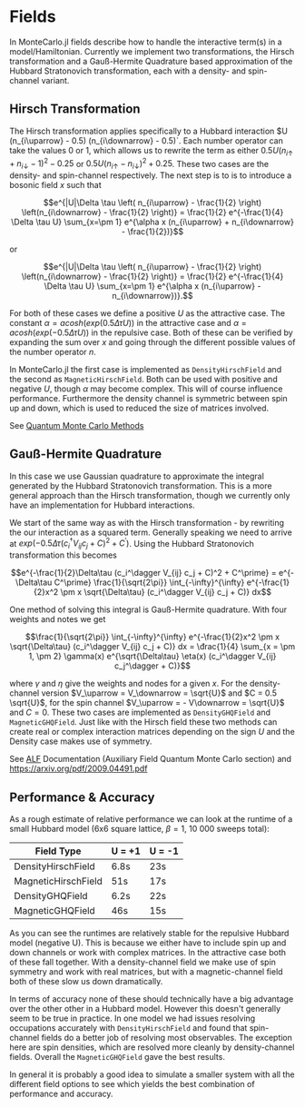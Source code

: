 # Fields

In MonteCarlo.jl fields describe how to handle the interactive term(s) in a model/Hamiltonian. Currently we implement two transformations, the Hirsch transformation and a Gauß-Hermite Quadrature based approximation of the Hubbard Stratonovich transformation, each with a density- and spin-channel variant. 

## Hirsch Transformation

The Hirsch transformation applies specifically to a Hubbard interaction $U (n_{i\uparrow} - 0.5) (n_{i\downarrow} - 0.5)`. Each number operator can take the values 0 or 1, which allows us to rewrite the term as either $0.5 U (n_{i\uparrow} + n_{i\downarrow} - 1)^2 - 0.25$ or $0.5 U (n_{i\uparrow} - n_{i\downarrow})^2 + 0.25$. These two cases are the density- and spin-channel respectively. The next step is to is to introduce a bosonic field $x$ such that

```math
e^{|U|\Delta \tau \left( n_{i\uparrow} - \frac{1}{2} \right) \left(n_{i\downarrow} - \frac{1}{2} \right)} 
= \frac{1}{2} e^{-\frac{1}{4} \Delta \tau U} \sum_{x=\pm 1} e^{\alpha x (n_{i\uparrow} + n_{i\downarrow} - \frac{1}{2})}
```

or

```math
e^{|U|\Delta \tau \left( n_{i\uparrow} - \frac{1}{2} \right) \left(n_{i\downarrow} - \frac{1}{2} \right)} 
= \frac{1}{2} e^{-\frac{1}{4} \Delta \tau U} \sum_{x=\pm 1} e^{\alpha x (n_{i\uparrow} - n_{i\downarrow})}.
```

For both of these cases we define a positive $U$ as the attractive case. The constant $\alpha = acosh(exp(0.5 \Delta\tau U))$ in the attractive case and $\alpha = acosh(exp(-0.5 \Delta\tau U))$ in the repulsive case. Both of these can be verified by expanding the sum over $x$ and going through the different possible values of the number operator $n$.

In MonteCarlo.jl the first case is implemented as `DensityHirschField` and the second as `MagneticHirschField`. Both can be used with positive and negative $U$, though $\alpha$ may become complex. This will of course influence performance. Furthermore the density channel is symmetric between spin up and down, which is used to reduced the size of matrices involved.

See [Quantum Monte Carlo Methods](https://doi.org/10.1017/CBO9780511902581)

## Gauß-Hermite Quadrature

In this case we use Gaussian quadrature to approximate the integral generated by the Hubbard Stratonovich transformation. This is a more general approach than the Hirsch transformation, though we currently only have an implementation for Hubbard interactions.

We start of the same way as with the Hirsch transformation - by rewriting the our interaction as a squared term. Generally speaking we need to arrive at $exp(-0.5\Delta\tau (c_i^\dagger V_{ij} c_j + C)^2 + C^\prime)$. Using the Hubbard Stratonovich transformation this becomes

```math
e^{-\frac{1}{2}\Delta\tau (c_i^\dagger V_{ij} c_j + C)^2 + C^\prime} = e^{-\Delta\tau C^\prime} \frac{1}{\sqrt{2\pi}} \int_{-\infty}^{\infty} e^{-\frac{1}{2}x^2 \pm x \sqrt{\Delta\tau} (c_i^\dagger V_{ij} c_j + C)} dx
```

One method of solving this integral is Gauß-Hermite quadrature. With four weights and notes we get

```math
\frac{1}{\sqrt{2\pi}} \int_{-\infty}^{\infty} e^{-\frac{1}{2}x^2 \pm x \sqrt{\Delta\tau} (c_i^\dagger V_{ij} c_j + C)} dx = \đrac{1}{4} \sum_{x = \pm 1, \pm 2} \gamma(x) e^{\sqrt{\Delta\tau} \eta(x) (c_i^\dagger V_{ij} c_j^\dagger + C)}
```

where $\gamma$ and $\eta$ give the weights and nodes for a given $x$. For the density-channel version $V_\uparrow = V_\downarrow = \sqrt{U}$ and $C = 0.5 \sqrt{U}$, for the spin channel $V_\uparrow = - V\downarrow = \sqrt{U}$ and $C = 0$. These two cases are implemented as `DensityGHQField` and `MagneticGHQField`. Just like with the Hirsch field these two methods can create real or complex interaction matrices depending on the sign $U$ and the Density case makes use of symmetry.

See [ALF](https://git.physik.uni-wuerzburg.de/ALF/ALF) Documentation (Auxiliary Field Quantum Monte Carlo section) and https://arxiv.org/pdf/2009.04491.pdf

## Performance & Accuracy

As a rough estimate of relative performance we can look at the runtime of a small Hubbard model (6x6 square lattice, $\beta = 1$, 10 000 sweeps total):

|     Field Type      | U = +1 | U = -1 |
| ------------------- | ------ | ------ |
| DensityHirschField  |  6.8s  |  23s   |
| MagneticHirschField |  51s   |  17s   |
| DensityGHQField     |  6.2s  |  22s   |
| MagneticGHQField    |  46s   |  15s   |

As you can see the runtimes are relatively stable for the repulsive Hubbard model (negative U). This is because we either have to include spin up and down channels or work with complex matrices. In the attractive case both of these fall together. With a density-channel field we make use of spin symmetry and work with real matrices, but with a magnetic-channel field both of these slow us down dramatically.

In terms of accuracy none of these should technically have a big advantage over the other other in a Hubbard model. However this doesn't generally seem to be true in practice. In one model we had issues resolving occupations accurately with `DensityHirschField` and found that spin-channel fields do a better job of resolving most observables. The exception here are spin densities, which are resolved more cleanly by density-channel fields. Overall the `MagneticGHQField` gave the best results. 

In general it is probably a good idea to simulate a smaller system with all the different field options to see which yields the best combination of performance and accuracy.
